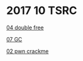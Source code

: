 # 2017 10 TSRC

[04 double free](/kxctf/20171004)

[07 GC](/kxctf/20171007)

[02 pwn crackme](/kxctf/20171002)

